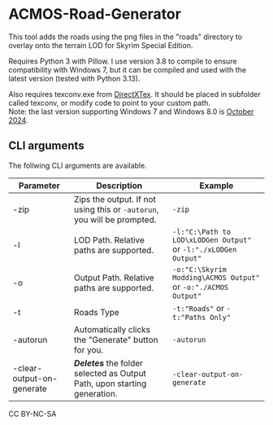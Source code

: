 # ACMOS-Road-Generator
This tool adds the roads using the png files in the "roads" directory to overlay onto the terrain LOD for Skyrim Special Edition.

Requires Python 3 with Pillow. I use version 3.8 to compile to ensure compatibility with Windows 7, but it can be compiled and used with the latest version (tested with Python 3.13).

Also requires texconv.exe from [DirectXTex](https://github.com/microsoft/DirectXTex). It should be placed in subfolder called texconv, or modify code to point to your custom path.  
Note: the last version supporting Windows 7 and Windows 8.0 is [October 2024](https://github.com/microsoft/DirectXTex/releases/tag/oct2024).

## CLI arguments
The follwing CLI arguments are available.

| Parameter                  | Description                                                                  | Example                                                          |
|----------------------------|------------------------------------------------------------------------------|------------------------------------------------------------------|
| -zip                       | Zips the output. If not using this or `-autorun`, you will be prompted.      | `-zip`                                                           |
| -l                         | LOD Path. Relative paths are supported.                                      | `-l:"C:\Path to LOD\xLODGen Output"` or `-l:"./xLODGen Output"`  |
| -o                         | Output Path. Relative paths are supported.                                   | `-o:"C:\Skyrim Modding\ACMOS Output"` or `-o:"./ACMOS Output"`   |
| -t                         | Roads Type                                                                   | `-t:"Roads"` or `-t:"Paths Only"`                                |
| -autorun                   | Automatically clicks the "Generate" button for you.                          | `-autorun`                                                       |
| -clear-output-on-generate  | ***Deletes*** the folder selected as Output Path, upon starting generation.  | `-clear-output-on-generate`                                      |

CC BY-NC-SA
